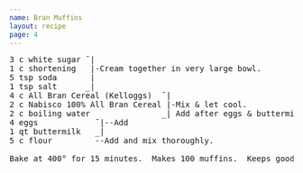 ```yaml
---
name: Bran Muffins
layout: recipe
page: 4
---
```


<pre>
3 c white sugar ¯|
1 c shortening   |-Cream together in very large bowl.
5 tsp soda       |
1 tsp salt      _|
4 c All Bran Cereal (Kelloggs)  ¯|
2 c Nabisco 100% All Bran Cereal |-Mix & let cool.
2 c boiling water               _| Add after eggs & buttermilk.
4 eggs            ¯|--Add
1 qt buttermilk   _|
5 c flour         --Add and mix thoroughly.

Bake at 400° for 15 minutes.  Makes 100 muffins.  Keeps good in
                                                             freezer.
</pre>
